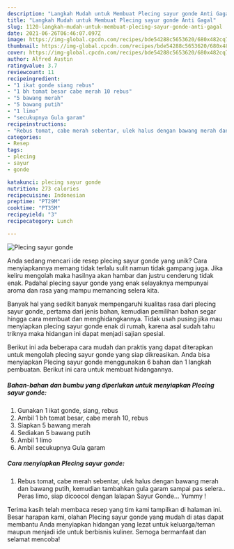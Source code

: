 ```yaml
---
description: "Langkah Mudah untuk Membuat Plecing sayur gonde Anti Gagal"
title: "Langkah Mudah untuk Membuat Plecing sayur gonde Anti Gagal"
slug: 1120-langkah-mudah-untuk-membuat-plecing-sayur-gonde-anti-gagal
date: 2021-06-26T06:46:07.097Z
image: https://img-global.cpcdn.com/recipes/bde54288c5653620/680x482cq70/plecing-sayur-gonde-foto-resep-utama.jpg
thumbnail: https://img-global.cpcdn.com/recipes/bde54288c5653620/680x482cq70/plecing-sayur-gonde-foto-resep-utama.jpg
cover: https://img-global.cpcdn.com/recipes/bde54288c5653620/680x482cq70/plecing-sayur-gonde-foto-resep-utama.jpg
author: Alfred Austin
ratingvalue: 3.7
reviewcount: 11
recipeingredient:
- "1 ikat gonde siang rebus"
- "1 bh tomat besar cabe merah 10 rebus"
- "5 bawang merah"
- "5 bawang putih"
- "1 limo"
- "secukupnya Gula garam"
recipeinstructions:
- "Rebus tomat, cabe merah sebentar, ulek halus dengan bawang merah dan bawang putih, kemudian tambahkan gula garam sampai pas selera.. Peras limo, siap dicoocol dengan lalapan Sayur Gonde... Yummy !"
categories:
- Resep
tags:
- plecing
- sayur
- gonde

katakunci: plecing sayur gonde 
nutrition: 273 calories
recipecuisine: Indonesian
preptime: "PT29M"
cooktime: "PT35M"
recipeyield: "3"
recipecategory: Lunch

---
```



![Plecing sayur gonde](https://img-global.cpcdn.com/recipes/bde54288c5653620/680x482cq70/plecing-sayur-gonde-foto-resep-utama.jpg)

Anda sedang mencari ide resep plecing sayur gonde yang unik? Cara menyiapkannya memang tidak terlalu sulit namun tidak gampang juga. Jika keliru mengolah maka hasilnya akan hambar dan justru cenderung tidak enak. Padahal plecing sayur gonde yang enak selayaknya mempunyai aroma dan rasa yang mampu memancing selera kita.



Banyak hal yang sedikit banyak mempengaruhi kualitas rasa dari plecing sayur gonde, pertama dari jenis bahan, kemudian pemilihan bahan segar hingga cara membuat dan menghidangkannya. Tidak usah pusing jika mau menyiapkan plecing sayur gonde enak di rumah, karena asal sudah tahu triknya maka hidangan ini dapat menjadi sajian spesial.


Berikut ini ada beberapa cara mudah dan praktis yang dapat diterapkan untuk mengolah plecing sayur gonde yang siap dikreasikan. Anda bisa menyiapkan Plecing sayur gonde menggunakan 6 bahan dan 1 langkah pembuatan. Berikut ini cara untuk membuat hidangannya.

<!--inarticleads1-->

##### Bahan-bahan dan bumbu yang diperlukan untuk menyiapkan Plecing sayur gonde:

1. Gunakan 1 ikat gonde, siang, rebus
1. Ambil 1 bh tomat besar, cabe merah 10, rebus
1. Siapkan 5 bawang merah
1. Sediakan 5 bawang putih
1. Ambil 1 limo
1. Ambil secukupnya Gula garam




<!--inarticleads2-->

##### Cara menyiapkan Plecing sayur gonde:

1. Rebus tomat, cabe merah sebentar, ulek halus dengan bawang merah dan bawang putih, kemudian tambahkan gula garam sampai pas selera.. Peras limo, siap dicoocol dengan lalapan Sayur Gonde... Yummy !




Terima kasih telah membaca resep yang tim kami tampilkan di halaman ini. Besar harapan kami, olahan Plecing sayur gonde yang mudah di atas dapat membantu Anda menyiapkan hidangan yang lezat untuk keluarga/teman maupun menjadi ide untuk berbisnis kuliner. Semoga bermanfaat dan selamat mencoba!
